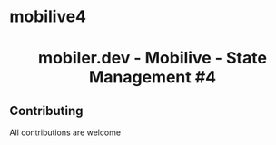 # mobilive4

<h1 align="center">mobiler.dev - Mobilive - State Management #4</h1>


## Contributing

All contributions are welcome
